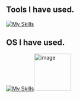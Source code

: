 ## Tools I have used.
[![My Skills](https://skillicons.dev/icons?i=figma,react,nextjs,tailwind,css,nodejs,express,firebase,mysql,ts,js,php,html,python,postman,au,pr,&theme=light)](https://skillicons.dev)

## OS I have used.
[![My Skills](https://skillicons.dev/icons?i=ubuntu,&theme=light)](https://skillicons.dev)<img width="100" height="100" alt="image" src="https://github.com/user-attachments/assets/9158b19f-d355-466d-a750-fc7481d30ce2" />

<!--
**SupawitKaennak/SupawitKaennak** is a ✨ _special_ ✨ repository because its `README.md` (this file) appears on your GitHub profile.

Here are some ideas to get you started:

- 🔭 I’m currently working on ...
- 🌱 I’m currently learning ...
- 👯 I’m looking to collaborate on ...
- 🤔 I’m looking for help with ...
- 💬 Ask me about ...
- 📫 How to reach me: ...
- 😄 Pronouns: ...
- ⚡ Fun fact: ...
-->
